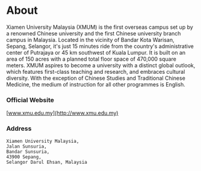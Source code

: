 # About

Xiamen University Malaysia (XMUM) is the first overseas campus set up by a renowned Chinese university and the first Chinese university branch campus in Malaysia. Located in the vicinity of Bandar Kota Warisan, Sepang, Selangor, it's just 15 minutes ride from the country's administrative center of Putrajaya or 45 km southwest of Kuala Lumpur. It is built on an area of 150 acres with a planned total floor space of 470,000 square meters. XMUM aspires to become a university with a distinct global outlook, which features first-class teaching and research, and embraces cultural diversity. With the exception of Chinese Studies and Traditional Chinese Medicine, the medium of instruction for all other programmes is English.

### Official Website

[www.xmu.edu.my](http://www.xmu.edu.my)

### Address

    Xiamen University Malaysia,
    Jalan Sunsuria,
    Bandar Sunsuria,
    43900 Sepang,
    Selangor Darul Ehsan, Malaysia